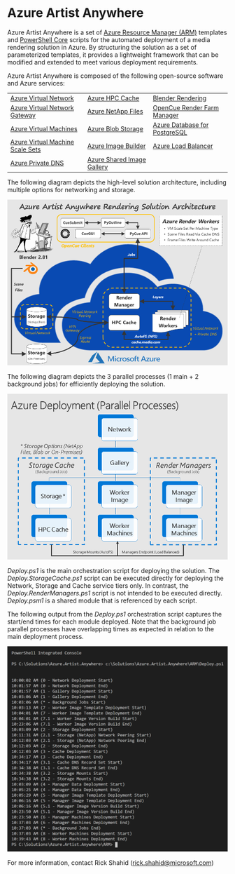 # Azure Artist Anywhere

Azure Artist Anywhere is a set of <a href="https://docs.microsoft.com/en-us/azure/azure-resource-manager/resource-group-overview" target="_blank">Azure Resource Manager (ARM)</a> templates and <a href="https://github.com/PowerShell/PowerShell/releases/latest" target="_blank">PowerShell Core</a> scripts for the automated deployment of a media rendering solution in Azure. By structuring the solution as a set of parameterized templates, it provides a lightweight framework that can be modified and extended to meet various deployment requirements.

Azure Artist Anywhere is composed of the following open-source software and Azure services:

<table>
    <tr>
        <td>
            <a href="https://docs.microsoft.com/en-us/azure/virtual-network/virtual-networks-overview" target="_blank">Azure Virtual Network</a>
        </td>
        <td>
            <a href="https://docs.microsoft.com/en-us/azure/hpc-cache/hpc-cache-overview" target="_blank">Azure HPC Cache</a>
        </td>
        <td>
            <a href="https://www.blender.org/" target="_blank">Blender Rendering</a>
        </td>
    </tr>
    <tr>
        <td>
            <a href="https://docs.microsoft.com/en-us/azure/vpn-gateway/vpn-gateway-about-vpngateways" target="_blank">Azure Virtual Network Gateway</a>
        </td>
        <td>
            <a href="https://docs.microsoft.com/en-us/azure/azure-netapp-files/azure-netapp-files-introduction" target="_blank">Azure NetApp Files</a>
        </td>
        <td>
            <a href="https://www.opencue.io/" target="_blank">OpenCue Render Farm Manager</a>
        </td>
    </tr>
    <tr>
        <td>
             <a href="https://docs.microsoft.com/en-us/azure/virtual-machines/" target="_blank">Azure Virtual Machines</a>
       </td>
        <td>
            <a href="https://docs.microsoft.com/en-us/azure/storage/blobs/storage-blobs-overview" target="_blank">Azure Blob Storage</a>
        </td>
        <td>
            <a href="https://docs.microsoft.com/en-us/azure/postgresql/overview" target="_blank">Azure Database for PostgreSQL</a>
        </td>
    </tr>
    <tr>
        <td>
             <a href="https://docs.microsoft.com/en-us/azure/virtual-machine-scale-sets/overview" target="_blank">Azure Virtual Machine Scale Sets</a>
       </td>
        <td>
            <a href="https://docs.microsoft.com/en-us/azure/virtual-machines/linux/image-builder-overview" target="_blank">Azure Image Builder</a>
        </td>
        <td>
            <a href="https://docs.microsoft.com/en-us/azure/load-balancer/load-balancer-overview" target="_blank">Azure Load Balancer</a>
        </td>
    </tr>
    <tr>
        <td>
             <a href="https://docs.microsoft.com/en-us/azure/dns/private-dns-overview" target="_blank">Azure Private DNS</a>
       </td>
        <td>
            <a href="https://docs.microsoft.com/en-us/azure/virtual-machines/linux/shared-image-galleries" target="_blank">Azure Shared Image Gallery</a>
        </td>
        <td>
        </td>
    </tr>
</table>

The following diagram depicts the high-level solution architecture, including multiple options for networking and storage.

![](README.SolutionArchitecture.png)

The following diagram depicts the 3 parallel processes (1 main + 2 background jobs) for efficiently deploying the solution.

![](README.ParallelDeployment.png)

*Deploy.ps1* is the main orchestration script for deploying the solution. The *Deploy.StorageCache.ps1* script can be executed directly for deploying the Network, Storage and Cache service tiers only. In contrast, the *Deploy.RenderManagers.ps1* script is not intended to be executed directly. *Deploy.psm1* is a shared module that is referenced by each script.

The following output from the *Deploy.ps1* orchestration script captures the start/end times for each module deployed. Note that the background job parallel processes have overlapping times as expected in relation to the main deployment process.

![](README.ParallelDeployment.Run.png)

For more information, contact Rick Shahid (rick.shahid@microsoft.com)
